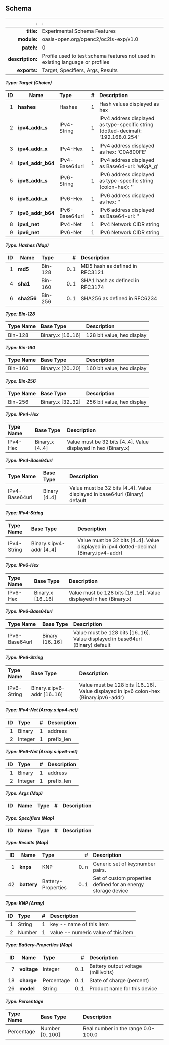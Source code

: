<!-- Generated from schema\exp.jadn, Mon Jan  7 13:04:29 2019-->
## Schema
| . | . |
| ---: | :--- |
| **title:** | Experimental Schema Features |
| **module:** | oasis-open.org/openc2/oc2ls-exp/v1.0 |
| **patch:** | 0 |
| **description:** | Profile used to test schema features not used in existing language or profiles |
| **exports:** | Target, Specifiers, Args, Results |

**_Type: Target (Choice)_**

| ID | Name | Type | # | Description |
| ---: | --- | :--- | ---: | :--- |
| 1 | **hashes** | Hashes | 1 | Hash values displayed as hex |
| 2 | **ipv4_addr_s** | IPv4-String | 1 | IPv4 address displayed as type-specific string (dotted-decimal): '192.168.0.254' |
| 3 | **ipv4_addr_x** | IPv4-Hex | 1 | IPv4 address displayed as hex: 'C0A800FE' |
| 4 | **ipv4_addr_b64** | IPv4-Base64url | 1 | IPv4 address displayed as Base64-url: 'wKgA_g' |
| 5 | **ipv6_addr_s** | IPv6-String | 1 | IPv6 address displayed as type-specific string (colon-hex): '' |
| 6 | **ipv6_addr_x** | IPv6-Hex | 1 | IPv6 address displayed as hex: '' |
| 7 | **ipv6_addr_b64** | IPv6-Base64url | 1 | IPv6 address displayed as Base64-url: '' |
| 8 | **ipv4_net** | IPv4-Net | 1 | IPv4 Network CIDR string |
| 9 | **ipv6_net** | IPv6-Net | 1 | IPv6 Network CIDR string |

**_Type: Hashes (Map)_**

| ID | Name | Type | # | Description |
| ---: | --- | :--- | ---: | :--- |
| 1 | **md5** | Bin-128 | 0..1 | MD5 hash as defined in RFC3121 |
| 4 | **sha1** | Bin-160 | 0..1 | SHA1 hash as defined in RFC3174 |
| 6 | **sha256** | Bin-256 | 0..1 | SHA256 as defined in RFC6234 |

**_Type: Bin-128_**

| Type Name | Base Type | Description |
| :--- | :--- | :--- |
| Bin-128 | Binary.x [16..16] | 128 bit value, hex display |

**_Type: Bin-160_**

| Type Name | Base Type | Description |
| :--- | :--- | :--- |
| Bin-160 | Binary.x [20..20] | 160 bit value, hex display |

**_Type: Bin-256_**

| Type Name | Base Type | Description |
| :--- | :--- | :--- |
| Bin-256 | Binary.x [32..32] | 256 bit value, hex display |

**_Type: IPv4-Hex_**

| Type Name | Base Type | Description |
| :--- | :--- | :--- |
| IPv4-Hex | Binary.x [4..4] | Value must be 32 bits [4..4].  Value displayed in hex (Binary.x) |

**_Type: IPv4-Base64url_**

| Type Name | Base Type | Description |
| :--- | :--- | :--- |
| IPv4-Base64url | Binary [4..4] | Value must be 32 bits [4..4].  Value displayed in base64url (Binary) default |

**_Type: IPv4-String_**

| Type Name | Base Type | Description |
| :--- | :--- | :--- |
| IPv4-String | Binary.s:ipv4-addr [4..4] | Value must be 32 bits [4..4].  Value displayed in ipv4 dotted-decimal (Binary.ipv4-addr) |

**_Type: IPv6-Hex_**

| Type Name | Base Type | Description |
| :--- | :--- | :--- |
| IPv6-Hex | Binary.x [16..16] | Value must be 128 bits [16..16].  Value displayed in hex (Binary.x) |

**_Type: IPv6-Base64url_**

| Type Name | Base Type | Description |
| :--- | :--- | :--- |
| IPv6-Base64url | Binary [16..16] | Value must be 128 bits [16..16].  Value displayed in base64url (Binary) default |

**_Type: IPv6-String_**

| Type Name | Base Type | Description |
| :--- | :--- | :--- |
| IPv6-String | Binary.s:ipv6-addr [16..16] | Value must be 128 bits [16..16].  Value displayed in ipv6 colon-hex (Binary.ipv6-addr) |

**_Type: IPv4-Net (Array.s:ipv4-net)_**

| ID | Type | # | Description |
| ---: | :--- | ---: | :--- |
| 1 | Binary | 1 | address |
| 2 | Integer | 1 | prefix_len |

**_Type: IPv6-Net (Array.s:ipv6-net)_**

| ID | Type | # | Description |
| ---: | :--- | ---: | :--- |
| 1 | Binary | 1 | address |
| 2 | Integer | 1 | prefix_len |

**_Type: Args (Map)_**

| ID | Name | Type | # | Description |
| ---: | --- | :--- | ---: | :--- |

**_Type: Specifiers (Map)_**

| ID | Name | Type | # | Description |
| ---: | --- | :--- | ---: | :--- |

**_Type: Results (Map)_**

| ID | Name | Type | # | Description |
| ---: | --- | :--- | ---: | :--- |
| 1 | **knps** | KNP | 0..n | Generic set of key:number pairs. |
| 42 | **battery** | Battery-Properties | 0..1 | Set of custom properties defined for an energy storage device |

**_Type: KNP (Array)_**

| ID | Type | # | Description |
| ---: | :--- | ---: | :--- |
| 1 | String | 1 | key -- name of this item |
| 2 | Number | 1 | value -- numeric value of this item |

**_Type: Battery-Properties (Map)_**

| ID | Name | Type | # | Description |
| ---: | --- | :--- | ---: | :--- |
| 7 | **voltage** | Integer | 0..1 | Battery output voltage (millivolts) |
| 18 | **charge** | Percentage | 0..1 | State of charge (percent) |
| 26 | **model** | String | 0..1 | Product name for this device |

**_Type: Percentage_**

| Type Name | Base Type | Description |
| :--- | :--- | :--- |
| Percentage | Number [0..100] | Real number in the range 0.0-100.0 |
